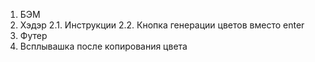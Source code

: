 1. БЭМ
2. Хэдэр
	2.1. Инструкции
	2.2. Кнопка генерации цветов вместо enter
3. Футер
4. Всплывашка после копирования цвета